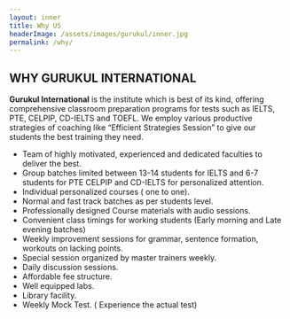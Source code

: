```yaml
---
layout: inner
title: Why US
headerImage: /assets/images/gurukul/inner.jpg
permalink: /why/
---
```


## WHY <span>GURUKUL</span> INTERNATIONAL

**Gurukul International** is the institute which is best of its kind, offering comprehensive classroom preparation programs for tests such as IELTS, PTE, CELPIP, CD-IELTS and TOEFL. We employ various productive strategies of coaching like “Efficient Strategies Session” to give our students the best training they need.

- Team of highly motivated, experienced and dedicated faculties to deliver the best.
- Group batches limited between 13-14 students for IELTS and 6-7 students for PTE 	CELPIP and CD-IELTS for personalized attention.
- Individual personalized courses ( one to one).
- Normal and fast track batches as per students level.
- Professionally designed Course materials with audio sessions.
- Convenient class timings for working students (Early morning and Late evening 	batches)
- Weekly improvement sessions for grammar, sentence formation, workouts on lacking    	points.
- Special session organized by master trainers weekly.
- Daily discussion sessions.
- Affordable fee structure.
- Well equipped labs.
- Library facility.
- Weekly Mock Test. ( Experience the actual test)
